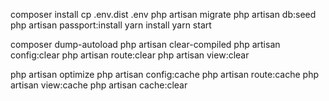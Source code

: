 composer install
cp .env.dist .env
php artisan migrate
php artisan db:seed
php artisan passport:install
yarn install
yarn start

composer dump-autoload
php artisan clear-compiled
php artisan config:clear
php artisan route:clear
php artisan view:clear

php artisan optimize
php artisan config:cache
php artisan route:cache
php artisan view:cache
php artisan cache:clear
